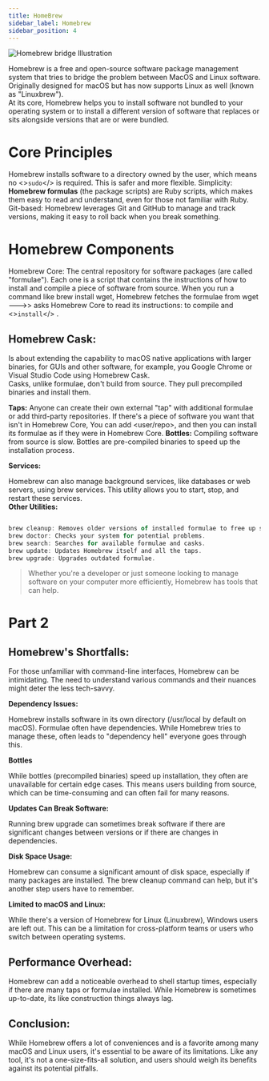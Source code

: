```yaml
---
title: HomeBrew
sidebar_label: Homebrew
sidebar_position: 4
---
```



![Homebrew bridge Illustration](/img/hb.png)

Homebrew is a free and open-source software package management system that tries to bridge the problem between MacOS and Linux software. Originally designed for macOS but has now supports Linux as well (known as "Linuxbrew").<br />
At its core, Homebrew helps you to install software not bundled to your operating system or to install a different version of software that replaces or sits alongside versions that are or were bundled. 

# Core Principles

Homebrew installs software to a directory owned by the user, which means no <><code>sudo</code></> is required. This is safer and more flexible. Simplicity: **Homebrew formulas** (the package scripts) are Ruby scripts, which makes them easy to read and understand, even for those not familiar with Ruby.<br />
Git-based: 
Homebrew leverages Git and GitHub to manage and track versions, making it easy to roll back when you break something. 
# Homebrew Components<br />
Homebrew Core:
The central repository for software packages (are called "formulae").
Each one is a script that contains the instructions of how to install and compile a piece of software from source.
When you run a command like brew install wget, Homebrew fetches the formulae from wget --->> asks Homebrew Core to read its instructions: to compile and <><code>install</code></> .

## Homebrew Cask:
Is about extending the capability to macOS native applications with larger binaries, for GUIs and other software, for example, you Google Chrome or Visual Studio Code using Homebrew Cask.<br />
Casks, unlike formulae, don't build from source. They pull precompiled binaries and install them.

**Taps:**
Anyone can create their own external "tap" with additional formulae or add third-party repositories. If there's a piece of software you want that isn't in Homebrew Core, You can add <user/repo>, and then you can install its formulae as if they were in Homebrew Core.
**Bottles:**
Compiling software from source is slow. Bottles are pre-compiled binaries to speed up the installation process.

**Services:**

Homebrew can also manage background services, like databases or web servers, using brew services.
This utility allows you to start, stop, and restart these services.<br />
**Other Utilities:**
``` js

brew cleanup: Removes older versions of installed formulae to free up space.
brew doctor: Checks your system for potential problems.
brew search: Searches for available formulae and casks.
brew update: Updates Homebrew itself and all the taps.
brew upgrade: Upgrades outdated formulae.

```
> Whether you're a developer or just someone looking to manage software on your computer more efficiently, Homebrew has tools that can help.

 
# Part 2

## Homebrew's Shortfalls:

For those unfamiliar with command-line interfaces, Homebrew can be intimidating. The need to understand various commands and their nuances might deter the less tech-savvy. 

**Dependency Issues:**

Homebrew installs software in its own directory (/usr/local by default on macOS). Formulae often have dependencies. While Homebrew tries to manage these, often leads to "dependency hell" everyone goes through this. 

**Bottles** 

While bottles (precompiled binaries) speed up installation, they often are unavailable for certain edge cases. This means users building from source, which can be time-consuming and can often fail for many reasons.

**Updates Can Break Software:**

Running brew upgrade can sometimes break software if there are significant changes between versions or if there are changes in dependencies.

**Disk Space Usage:**

Homebrew can consume a significant amount of disk space, especially if many packages are installed. The brew cleanup command can help, but it's another step users have to remember.

**Limited to macOS and Linux:**

While there's a version of Homebrew for Linux (Linuxbrew), Windows users are left out. This can be a limitation for cross-platform teams or users who switch between operating systems.

## Performance Overhead:

Homebrew can add a noticeable overhead to shell startup times, especially if there are many taps or formulae installed.
While Homebrew is sometimes up-to-date, its like construction things always lag.

## Conclusion:

While Homebrew offers a lot of conveniences and is a favorite among many macOS and Linux users, it's essential to be aware of its limitations. Like any tool, it's not a one-size-fits-all solution, and users should weigh its benefits against its potential pitfalls.

